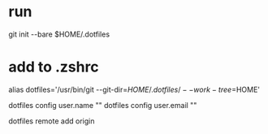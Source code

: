 # run
git init --bare $HOME/.dotfiles

# add to .zshrc
alias dotfiles='/usr/bin/git --git-dir=$HOME/.dotfiles/ --work-tree=$HOME'

dotfiles config user.name "<user name>"
dotfiles config user.email "<user email>"

dotfiles remote add origin <origin url>

